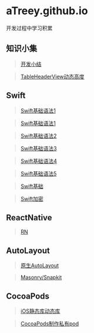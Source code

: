 # aTreey.github.io

开发过程中学习积累

## 知识小集

> [开发小结](https://github.com/aTreey/aTreey.github.io/issues/3)

> [TableHeaderView动态高度](https://github.com/aTreey/aTreey.github.io/blob/hexo/source/_posts/iOSTableHeaderView动态高度置.md)


## Swift


> [Swift基础语法1](https://github.com/aTreey/aTreey.github.io/blob/hexo/source/_posts/Alamofire源码学习.md)

> [Swift基础语法1](https://github.com/aTreey/aTreey.github.io/blob/hexo/source/_posts/Swift3.0学习(一).md)

> [Swift基础语法2](https://github.com/aTreey/aTreey.github.io/blob/hexo/source/_posts/Swift3.0学习(二).md)

> [Swift基础语法3](https://github.com/aTreey/aTreey.github.io/blob/hexo/source/_posts/Swift3.0学习(三).md)

> [Swift基础语法4](https://github.com/aTreey/aTreey.github.io/blob/hexo/source/_posts/Swift3.0学习(四).md)

> [Swift基础语法5](https://github.com/aTreey/aTreey.github.io/blob/hexo/source/_posts/Swift3.0学习(五).md)

> [Swift基础](https://github.com/aTreey/aTreey.github.io/blob/hexo/source/_posts/Swift%20基础知识.md)

> [Swift加密](https://github.com/aTreey/aTreey.github.io/blob/hexo/source/_posts/Swift加密相关.md)



## ReactNative

> [RN](https://github.com/aTreey/aTreey.github.io/issues/3)

## AutoLayout

> [原生AutoLayout](https://github.com/aTreey/aTreey.github.io/issues/1)

> [Masonry/Snapkit](https://github.com/aTreey/aTreey.github.io/blob/hexo/source/_posts/Masonry:Snapkit%E4%BD%BF%E7%94%A8%E6%80%BB%E7%BB%93.md)

## CocoaPods

> [iOS静态库动态库](https://github.com/aTreey/aTreey.github.io/blob/hexo/source/_posts/iOS静态库动态库.md)

> [CocoaPods制作私有pod](https://github.com/aTreey/aTreey.github.io/blob/hexo/source/_posts/CocoaPods制作私有pod.md)

